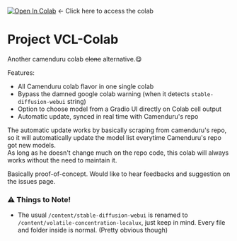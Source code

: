 [![Open In Colab](https://colab.research.google.com/assets/colab-badge.svg)](https://colab.research.google.com/github/etherealxx/volatile-concentration-localux-colab/blob/main/volatile_concentration_localux_colab.ipynb) <- Click here to access the colab
# Project VCL-Colab
Another camenduru colab ~~clone~~ alternative.😋 

Features:
- All Camenduru colab flavor in one single colab
- Bypass the damned google colab warning (when it detects `stable-diffusion-webui` string)
- Option to choose model from a Gradio UI directly on Colab cell output
- Automatic update, synced in real time with Camenduru's repo

The automatic update works by basically scraping from camenduru's repo, so it will automatically update the model list everytime Camenduru's repo got new models.<br/>
As long as he doesn't change much on the repo code, this colab will always works without the need to maintain it.

Basically proof-of-concept. Would like to hear feedbacks and suggestion on the issues page.

### ⚠️ Things to Note!
- The usual `/content/stable-diffusion-webui` is renamed to `/content/volatile-concentration-localux`, just keep in mind. Every file and folder inside is normal. (Pretty obvious though)
